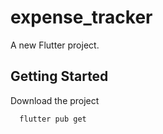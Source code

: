 # expense_tracker

A new Flutter project.

## Getting Started
Download the project

```terminal
  flutter pub get
 ```
